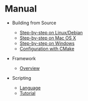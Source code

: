 ---
---

# Manual

- Building from Source
  - [Step-by-step on Linux/Debian](build/tutorial-debian.html)
  - [Step-by-step on Mac OS X](build/tutorial-macosx.html)
  - [Step-by-step on Windows](build/tutorial-windows.html)
  - [Configuration with CMake](build/configure.html)

- Framework
  - [Overview](framework/overview.html)

- Scripting
  - [Language](scripting/language.html)
  - [Tutorial](scripting/tutorial.html)
